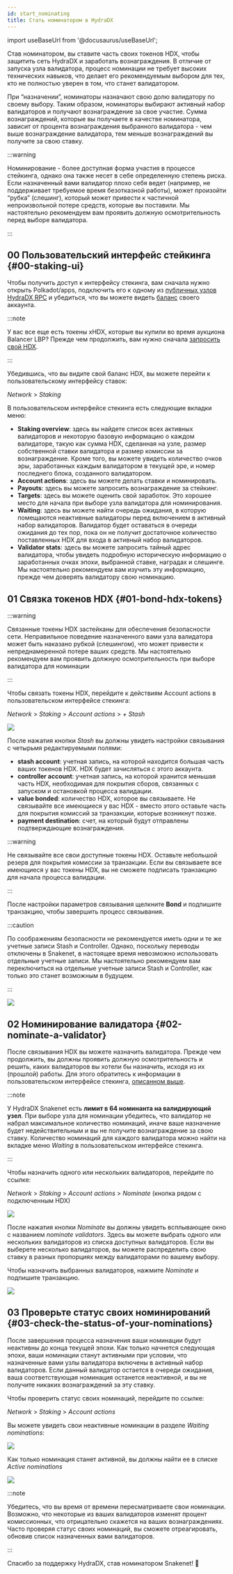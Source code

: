 ```yaml
---
id: start_nominating
title: Стать номинатором в HydraDX
---
```


import useBaseUrl from '@docusaurus/useBaseUrl';

Став номинатором, вы ставите часть своих токенов HDX, чтобы защитить сеть HydraDX и заработать вознаграждения. В отличие от запуска узла валидатора, процесс номинации не требует высоких технических навыков, что делает его рекомендуемым выбором для тех, кто не полностью уверен в том, что станет валидатором.

При “назначении”, номинаторы назначают свою долю валидатору по своему выбору. Таким образом, номинаторы выбирают активный набор валидаторов и получают вознаграждение за свое участие. Сумма вознаграждений, которые вы получаете в качестве номинатора, зависит от процента вознаграждения выбранного валидатора - чем выше вознаграждение валидатора, тем меньше вознаграждений вы получите за свою ставку.

:::warning

Номинирование - более доступная форма участия в процессе стейкинга, однако она также несет в себе определенную степень риска. Если назначенный вами валидатор плохо себя ведет (например, не поддерживает требуемое время безотказной работы), может произойти “рубка” (слешинг), который может привести к частичной непроизвольной потере средств, которые вы поставили. Мы настоятельно рекомендуем вам проявить должную осмотрительность перед выборе валидатора.

:::

## 00 Пользовательский интерфейс стейкинга {#00-staking-ui}

Чтобы получить доступ к интерфейсу стекинга, вам сначала нужно открыть Polkadot/apps, подключить его к одному из [публичных узлов HydraDX RPC](/polkadotjs_apps_public) и убедиться, что вы можете видеть [баланс](https://polkadot.js.org/apps/?rpc=wss%3A%2F%2Frpc-01.snakenet.hydradx.io#/accounts) своего аккаунта.

:::note

У вас все еще есть токены xHDX, которые вы купили во время аукциона Balancer LBP? Прежде чем продолжить, вам нужно сначала [запросить свой HDX](/claim).

:::

Убедившись, что вы видите свой баланс HDX, вы можете перейти к пользовательскому интерфейсу ставок:

*Network* > *Staking*

В пользовательском интерфейсе стекинга есть следующие вкладки меню:

* **Staking overview**: здесь вы найдете список всех активных валидаторов и некоторую базовую информацию о каждом валидаторе, такую ​​как сумма HDX, сделанная на узле, размер собственной ставки валидатора и размер комиссии за вознаграждение. Кроме того, вы можете увидеть количество очков эры, заработанных каждым валидатором в текущей эре, и номер последнего блока, созданного валидатором.
* **Account actions**: здесь вы можете делать ставки и номинировать.
* **Payouts**: здесь вы можете запросить вознаграждение за стейкинг.
* **Targets**: здесь вы можете оценить свой заработок. Это хорошее место для начала при выборе узла валидатора для номинирования.
* **Waiting**: здесь вы можете найти очередь ожидания, в которую помещаются неактивные валидаторы перед включением в активный набор валидаторов. Валидатор будет оставаться в очереди ожидания до тех пор, пока он не получит достаточное количество поставленных HDX для входа в активный набор валидаторов.
* **Validator stats**: здесь вы можете запросить тайный адрес валидатора, чтобы увидеть подробную историческую информацию о заработанных очках эпохи, выбранной ставке, наградах и слешинге. Мы настоятельно рекомендуем вам изучить эту информацию, прежде чем доверять валидатору свою номинацию.

## 01 Связка токенов HDX {#01-bond-hdx-tokens}

:::warning

Связанные токены HDX застейканы для обеспечения безопасности сети. Неправильное поведение назначенного вами узла валидатора может быть наказано рубкой (слешингом), что может привести к непреднамеренной потере ваших средств. Мы настоятельно рекомендуем вам проявить должную осмотрительность при выборе валидатора для номинации

:::

Чтобы связать токены HDX, перейдите к действиям Account actions в пользовательском интерфейсе стекинга:

*Network* > *Staking* > *Account actions* > *+ Stash*

<div style={{textAlign: 'center'}}>
  <img src={useBaseUrl('/nominator-guide/bond-hdx-1.png')} />
</div>

После нажатия кнопки *Stash* вы должны увидеть настройки связывания с четырьмя редактируемыми полями:
* **stash account**:  учетная запись, на которой находится большая часть ваших токенов HDX. HDX будет зачисляться с этого аккаунта.
* **controller account**: учетная запись, на которой хранится меньшая часть HDX, необходимая для покрытия сборов, связанных с запуском и остановкой процесса валидации.
* **value bonded**: количество HDX, которое вы связываете. Не связывайте все имеющиеся у вас HDX - вместо этого оставьте часть для покрытия комиссий за транзакции, которые возникнут позже.
* **payment destination**: счет, на который будут отправлены подтверждающие вознаграждения.

:::warning

Не связывайте все свои доступные токены HDX. Оставьте небольшой резерв для покрытия комиссии за транзакции. Если вы связываете все имеющиеся у вас токены HDX, вы не сможете подписать транзакцию для начала процесса валидации.

:::

После настройки параметров связывания щелкните **Bond**  и подпишите транзакцию, чтобы завершить процесс связывания.

:::caution

По соображениям безопасности не рекомендуется иметь одни и те же учетные записи Stash и Controller. Однако, поскольку переводы отключены в Snakenet, в настоящее время невозможно использовать отдельные учетные записи. Мы настоятельно рекомендуем вам переключиться на отдельные учетные записи Stash и Controller, как только это станет возможным в будущем.

:::

<div style={{textAlign: 'center'}}>
  <img src={useBaseUrl('/nominator-guide/bond-hdx-2.png')} />
</div>

## 02 Номинирование валидатора {#02-nominate-a-validator}

После связывания HDX вы можете назначить валидатора. Прежде чем продолжить, вы должны проявить должную осмотрительность и решить, каких валидаторов вы хотели бы назначить, исходя из их (прошлой) работы. Для этого обратитесь к информации в пользовательском интерфейсе стекинга, [описанном выше](#00-staking-ui).

:::note

У HydraDX Snakenet есть **лимит в 64 номинанта на валидирующий узел**. При выборе узла для номинации убедитесь, что валидатор не набрал максимальное количество номинаций, иначе ваше назначение будет недействительным и вы не получите вознаграждение за свою ставку. Количество номинаций для каждого валидатора можно найти на вкладке меню *Waiting* в пользовательском интерфейсе стекинга.

:::

Чтобы назначить одного или нескольких валидаторов, перейдите по ссылке:

*Network* > *Staking* > *Account actions* > *Nominate* (кнопка рядом с подключенным HDX)

<div style={{textAlign: 'center'}}>
  <img src={useBaseUrl('/nominator-guide/nominate-validator-1.png')} />
</div>

После нажатия кнопки *Nominate* вы должны увидеть всплывающее окно с названием *nominate validators*. Здесь вы можете выбрать одного или нескольких валидаторов из списка доступных валидаторов. Если вы выберете несколько валидаторов, вы можете распределить свою ставку в разных пропорциях между валидаторами по вашему выбору.

Чтобы назначить выбранных валидаторов, нажмите _Nominate_ и подпишите транзакцию.

<div style={{textAlign: 'center'}}>
  <img src={useBaseUrl('/nominator-guide/nominate-validator-2.png')} />
</div>


## 03 Проверьте статус своих номинирований {#03-check-the-status-of-your-nominations}

После завершения процесса назначения ваши номинации будут неактивны до конца текущей эпохи. Как только начнется следующая эпохи, ваши номинации станут активными при условии, что назначенные вами узлы валидатора включены в активный набор валидаторов. Если данный валидатор остается в очереди ожидания, ваша соответствующая номинация останется неактивной, и вы не получите никаких вознаграждений за эту ставку.

Чтобы проверить статус своих номинаций, перейдите по ссылке:

*Network* > *Staking* > *Account actions*

Вы можете увидеть свои неактивные номинации в разделе *Waiting nominations*:

<div style={{textAlign: 'center'}}>
  <img src={useBaseUrl('/nominator-guide/nominate-validator-3.png')} />
</div>

Как только номинация станет активной, вы должны найти ее в списке *Active nominations*

<div style={{textAlign: 'center'}}>
  <img src={useBaseUrl('/nominator-guide/nominate-validator-4.png')} />
</div>

:::note

Убедитесь, что вы время от времени пересматриваете свои номинации. Возможно, что некоторые из ваших валидаторов изменят процент комиссионных, что отрицательно скажется на ваших вознаграждениях. Часто проверяя статус своих номинаций, вы сможете отреагировать, обновив список назначенных вами валидаторов.

:::

Спасибо за поддержку HydraDX, став номинатором Snakenet! 🎉
